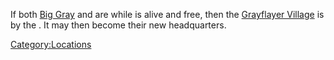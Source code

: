 If both [Big Gray](Big_Gray.md "wikilink") and [](Big_Grim.md) are [](World_States.md) while [](Tora_the_Fearless.md) is alive and free, then the
[Grayflayer Village](Grayflayer_Village.md "wikilink") is [](Town_Overrides.md) by the [](02%20-%20Projects%20&%20Wikis/Kenshi/Kenshi%20Wiki/Kenshi%20Wiki%20Template/00%20-%20World%20Data/Grayflayer%20Village/Band_of_Bones.md). It may then become their new
headquarters.

[Category:Locations](Category:Locations "wikilink")